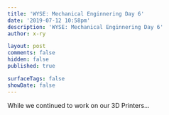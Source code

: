 ```yaml
---
title: 'WYSE: Mechanical Enginnering Day 6'
date: '2019-07-12 10:58pm'
description: 'WYSE: Mechanical Enginnering Day 6'
author: x-ry

layout: post
comments: false
hidden: false
published: true

surfaceTags: false
showDate: false
---
```


While we continued to work on our 3D Printers...